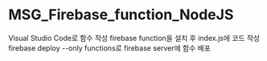# MSG_Firebase_function_NodeJS
Visual Studio Code로 함수 작성
firebase function을 설치 후 index.js에 코드 작성
firebase deploy --only functions로 firebase server에 함수 배포
